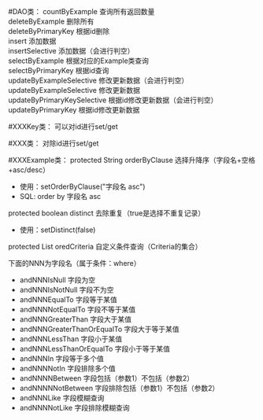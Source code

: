 #DAO类：
countByExample  查询所有返回数量  
deleteByExample  删除所有  
deleteByPrimaryKey  根据id删除  
insert  添加数据  
insertSelective  添加数据（会进行判空）  
selectByExample  根据对应的Example类查询  
selectByPrimaryKey  根据id查询  
updateByExampleSelective  修改更新数据（会进行判空）  
updateByExampleSelective  修改更新数据  
updateByPrimaryKeySelective  根据id修改更新数据（会进行判空）  
updateByPrimaryKey  根据id修改更新数据  


#XXXKey类：
可以对id进行set/get  


#XXX类：
对除id进行set/get  


#XXXExample类：
protected String orderByClause    选择升降序（字段名+空格+asc/desc）  
* 使用：setOrderByClause("字段名 asc")  
* SQL: order by 字段名 asc  

protected boolean distinct    去除重复（true是选择不重复记录）  
* 使用：setDistinct(false)  

protected List<Criteria> oredCriteria    自定义条件查询（Criteria的集合）  

下面的NNN为字段名（属于条件：where）  
* andNNNIsNull  字段为空  
* andNNNIsNotNull  字段不为空  
* andNNNEqualTo  字段等于某值  
* andNNNNotEqualTo  字段不等于某值  
* andNNNGreaterThan  字段大于某值
* andNNNGreaterThanOrEqualTo  字段大于等于某值  
* andNNNLessThan  字段小于某值  
* andNNNLessThanOrEqualTo 字段小于等于某值  
* andNNNIn  字段等于多个值  
* andNNNNotIn  字段排除多个值  
* andNNNNBetween  字段包括（参数1）不包括（参数2）  
* andNNNNNotBetween  字段排除包括（参数1）不包括（参数2）  
* andNNNLike  字段模糊查询  
* andNNNNotLike  字段排除模糊查询  
